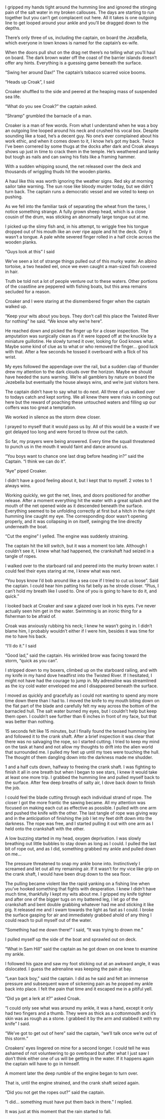 I gripped my hands tight around the humming line and ignored the stinging pain of the salt water in my broken callouses. The days are starting to run together but you can’t get complacent out here. All it takes is one outgoing line to get looped around your ankle and you’ll be dragged down to the depths. 

There’s only three of us, including the captain, on board the JezaBella, which everyone in town knows is named for the captain’s ex-wife.

When the doors pull shut on the drag net there’s no telling what you’ll haul on board. The dark brown water off the coast of the barrier islands doesn’t offer any hints. Everything is a guessing game beneath the surface.

“Swing her around Dax!” The captain’s tobacco scarred voice booms.

“Heads up Croak”, I said

Croaker shuffled to the side and peered at the heaping mass of suspended sea life.

“What do you see Croak?” the captain asked.

“Shramp” grumbled the barnacle of a man.

Croaker is a man of few words. From what I understand when he was a boy an outgoing line looped around his neck and crushed his vocal box. Despite sounding like a toad, he’s a decent guy. No one’s ever complained about his work ethic, and when it comes down to it, I know he’s got my back. Twice I’ve been cornered by some thugs at the docks after dark and Croak always shows up just in time to crack them in the temple. He’s weathered and lanky but tough as nails and can swing his fists like a framing hammer.

With a sudden whipping sound, the net released over the deck and thousands of wriggling thuds hit the wooden planks.

A haul like this was worth ignoring the weather signs. Red sky at morning sailor take warning. The sun rose like bloody murder today, but we didn’t turn back. The captain runs a democratic vessel and we voted to keep on pushing.

As we fell into the familiar task of separating the wheat from the tares, I notice something strange. A fully grown sheep head, which is a close cousin of the drum, was sticking an abnormally large tongue out at me.

I picked up the slimy fish and, in his attempt, to wriggle free his tongue dropped out of his mouth like an over ripe apple and hit the deck. Only it wasn’t a tongue. A pale white severed finger rolled in a half circle across the wooden planks.

“Guys look at this” I said

We’ve seen a lot of strange things pulled out of this murky water. An albino tortoise, a two headed eel, once we even caught a man-sized fish covered in hair.

Truth be told not a lot of people venture out to these waters. Other portions of the coastline are peppered with fishing boats, but this area remains secluded for a reason.

Croaker and I were staring at the dismembered finger when the captain walked up.

“Keep your wits about you boys. They don’t call this place the Twisted River for nothing” he said. “We know why we’re here”.

He reached down and picked the finger up for a closer inspection. The amputation was surgically clean as if it were lopped off at the knuckle by a miniature guillotine. He slowly turned it over, looking for God knows what. Maybe some kind of clue as to what or who removed the finger... good luck with that. After a few seconds he tossed it overboard with a flick of his wrist.

My eyes followed the appendage over the rail, but a sudden clap of thunder drew my attention to the dark clouds over the horizon. Maybe we should have heeded the suns warning. We’re all gamblers by nature on board the Jezebella but eventually the house always wins, and we’re just visitors here.

The captain didn’t have to say what to do next. All three of us walked over to todays catch and kept sorting. We all knew there were risks in coming out here but the reward of poaching these untouched waters and filling up our coffers was too great a temptation.

We worked in silence as the storm drew closer.

I prayed to myself that it would pass us by. All of this would be a waste if we got delayed too long and were forced to throw out the catch.

So far, my prayers were being answered. Every time the squall threatened to punch us in the mouth it would faint and dance around us.

“You boys want to chance one last drag before heading in?” said the Captain. “I think we can do it”.

“Aye” piped Croaker.

I didn’t have a good feeling about it, but I kept that to myself. 2 votes to 1 always wins.

Working quickly, we got the net, lines, and doors positioned for another release. After a moment everything hit the water with a great splash and the mouth of the net opened wide as it descended beneath the surface. Everything seemed to be unfolding correctly at first but a hitch in the right humming line caught my eye. The corresponding door wasn’t opening properly, and it was collapsing in on itself, swinging the line directly underneath the boat.

“Cut the engine” I yelled. The engine was suddenly straining.

The captain hit the kill switch, but it was a moment too late. Although I couldn’t see it, I knew what had happened, the crankshaft had seized in a tangle of ropes.

I walked over to the starboard rail and peered into the murky brown water. I could feel their eyes staring at me, I knew what was next.

“You boys know I’d bob around like a sea cow if I tried to cut us loose”. Said the captain. I could hear him patting his fat belly as he strode closer. “Plus, I can’t hold my breath like I used to. One of you is going to have to do it, and quick.”

I looked back at Croaker and saw a glazed over look in his eyes. I’ve never actually seen him get in the water. Swimming is an ironic thing for a fisherman to be afraid of.

Croak was anxiously rubbing his neck; I knew he wasn’t going in. I didn’t blame him, I probably wouldn’t either if I were him, besides it was time for me to have his back.

“I’ll do it.” I said

“Good lad,” said the captain. His wrinkled brow was facing toward the storm, “quick as you can”.

I stripped down to my boxers, climbed up on the starboard railing, and with my knife in my hand dove headfirst into the Twisted River. If I hesitated, I might not have had the courage to jump in. My adrenaline was streamlined as the icy cold water enveloped me and I disappeared beneath the surface.

I moved as quickly and gracefully as I could not wanting to spend any more time down there than I had to. I moved the knife to my mouth biting down on the flat part of the blade and carefully felt my way across the bottom of the barnacled hull. The salt water burned my eyes, but I couldn’t help but keep them open. I couldn’t see further than 6 inches in front of my face, but that was better than nothing.

15 seconds felt like 15 minutes, but I finally found the tensed humming line and followed it to the crank shaft. After a brief inspection it was clear that there was no salvaging the rope, so I started cutting. I tried to keep my mind on the task at hand and not allow my thoughts to drift into the alien world that surrounded me. I pulled my feet up until my toes were touching the hull. The thought of them dangling down into the darkness made me shudder.

1 and a half cuts down, halfway to freeing the crank shaft. I was fighting to finish it all in one breath but when I began to see stars, I knew it would take at least one more trip. I grabbed the humming line and pulled myself back to the surface. After few deep breaths of salty air, I dove back down to finish the job.

I could feel the blade cutting through each individual strand of rope. The closer I got the more frantic the sawing became. All my attention was focused on making each cut as effective as possible. I pulled with one arm and pushed the knife with the other. The last tangle of rope was giving way and in the anticipation of finishing the job I let my feet drift down into the darkness. The rope was free, and I started pulling it out with one arm as I held onto the crankshaft with the other.

A low buzzing started in my head, oxygen deprivation. I was slowly breathing out little bubbles to stay down as long as I could. I pulled the last bit of rope out, and as I did, something grabbed my ankle and pulled down on me…

The pressure threatened to snap my ankle bone into. Instinctively I screamed and let out all my remaining air. If it wasn’t for my vice like grip on the crank shaft, I would have been drug down to the sea floor.

The pulling became violent like the rapid yanking on a fishing line when you’ve hooked something that fights with desperation. I knew I didn’t have much time, thankfully I kept my wits about me. I gripped my knife tighter and after one of the bigger tugs on my battered leg, I let go of the crankshaft and bent double grabbing whatever had me and sticking it like pig. It released me and I swam towards the light as fast as I could. I broke the surface gasping for air and immediately grabbed ahold of any thing I could reach to pull myself out of the water.

“Something had me down there!” I said, “It was trying to drown me.”

I pulled myself up the side of the boat and sprawled out on deck.

“What in Sam Hill” said the captain as he got down on one knee to examine my ankle.

I followed his gaze and saw my foot sticking out at an awkward angle, it was dislocated. I guess the adrenaline was keeping the pain at bay.

“Lean back boy,” said the captain. I did as he said and felt an immense pressure and subsequent wave of sickening pain as he popped my ankle back into place. I felt the pain that time and it escaped me in a pitiful yell.

“Did ya get a lerk at it?” asked Croak.

“I could only see what was around my ankle, it was a hand, except it only had two fingers and a thumb. They were as thick as a cottonmouth and it’s skin was as rough as a stone. I grabbed it by the arm and stabbed it with my knife” I said.

“We’ve got to get out of here” said the captain, “we’ll talk once we’re out of this storm.”

Croakers’ eyes lingered on mine for a second longer. I could tell he was ashamed of not volunteering to go overboard but after what I just saw I don’t think either one of us will be getting in the water. If it happens again the captain will have to go in himself.

A moment later the deep rumble of the engine began to turn over.

That is, until the engine strained, and the crank shaft seized again.

“Did you not get the ropes out?” said the captain.

“I did… something must have put them back in there.” I replied.

It was just at this moment that the rain started to fall.